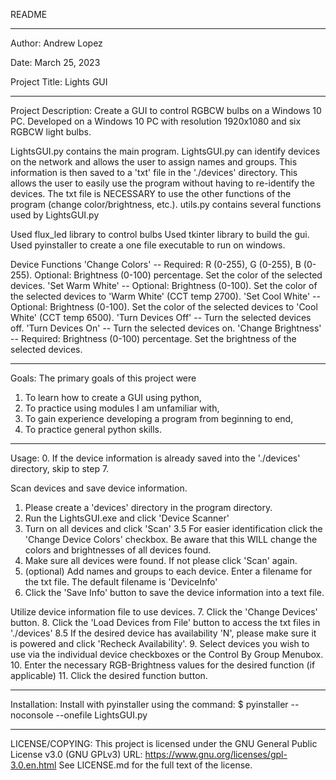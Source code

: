 README

---------------------------------------------------------

Author:
Andrew Lopez

Date:
March 25, 2023

Project Title:
Lights GUI

---------------------------------------------------------

Project Description:
Create a GUI to control RGBCW bulbs on a Windows 10 PC.
Developed on a Windows 10 PC with resolution 1920x1080 and six RGBCW light bulbs.

LightsGUI.py contains the main program.
LightsGUI.py can identify devices on the network and allows the user to assign names and groups.
This information is then saved to a 'txt' file in the './devices' directory. This allows the user to easily use the program without having to re-identify the devices.
The txt file is NECESSARY to use the other functions of the program (change color/brightness, etc.).
utils.py contains several functions used by LightsGUI.py

Used flux_led library to control bulbs
Used tkinter library to build the gui.
Used pyinstaller to create a one file executable to run on windows.

Device Functions
'Change Colors' -- Required: R (0-255), G (0-255), B (0-255). Optional: Brightness (0-100) percentage. Set the color of the selected devices.
'Set Warm White' -- Optional: Brightness (0-100). Set the color of the selected devices to 'Warm White' (CCT temp 2700).
'Set Cool White' -- Optional: Brightness (0-100). Set the color of the selected devices to 'Cool White' (CCT temp 6500).
'Turn Devices Off' -- Turn the selected devices off. 
'Turn Devices On' -- Turn the selected devices on.
'Change Brightness' -- Required: Brightness (0-100) percentage. Set the brightness of the selected devices.

---------------------------------------------------------

Goals:
The primary goals of this project were
1. To learn how to create a GUI using python,
2. To practice using modules I am unfamiliar with,
3. To gain experience developing a program from beginning to end,
4. To practice general python skills.

---------------------------------------------------------

Usage:
0. If the device information is already saved into the './devices' directory, skip to step 7.

Scan devices and save device information.
1. Please create a 'devices' directory in the program directory.
2. Run the LightsGUI.exe and click 'Device Scanner'
3. Turn on all devices and click 'Scan'
    3.5 For easier identification click the 'Change Device Colors' checkbox. Be aware that this WILL change the colors and brightnesses of all devices found.
4. Make sure all devices were found. If not please click 'Scan' again.
5. (optional) Add names and groups to each device. Enter a filename for the txt file. The default filename is 'DeviceInfo'
6. Click the 'Save Info' button to save the device information into a text file.

Utilize device information file to use devices.
7. Click the 'Change Devices' button.
8. Click the 'Load Devices from File' button to access the txt files in './devices'
    8.5 If the desired device has availability 'N', please make sure it is powered and click 'Recheck Availability'.
9. Select devices you wish to use via the individual device checkboxes or the Control By Group Menubox.
10. Enter the necessary RGB-Brightness values for the desired function (if applicable)
11. Click the desired function button.

---------------------------------------------------------

Installation:
Install with pyinstaller using the command: 
    $ pyinstaller --noconsole --onefile LightsGUI.py

---------------------------------------------------------

LICENSE/COPYING: 
This project is licensed under the GNU General Public License v3.0 (GNU GPLv3) URL: https://www.gnu.org/licenses/gpl-3.0.en.html 
See LICENSE.md for the full text of the license.